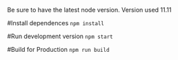 Be sure to have the latest node version.
Version used 11.11

#Install dependences
`npm install`

#Run development version
`npm start`

#Build for Production
`npm run build`